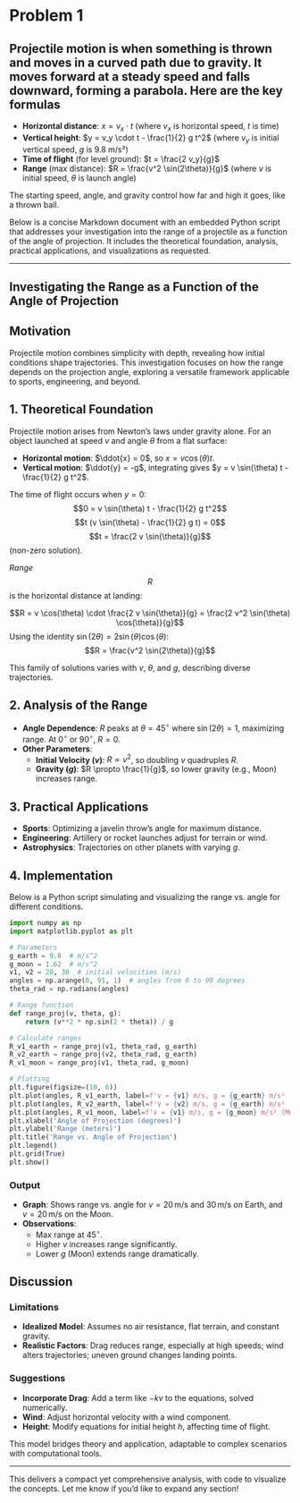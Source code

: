 # Problem 1

## Projectile motion is when something is thrown and moves in a curved path due to gravity. It moves forward at a steady speed and falls downward, forming a parabola. Here are the key formulas

- **Horizontal distance**: $x = v_x \cdot t$ (where $v_x$ is horizontal speed, $t$ is time)
- **Vertical height**: $y = v_y \cdot t - \frac{1}{2} g t^2$ (where $v_y$ is initial vertical speed, $g$ is 9.8 m/s²)
- **Time of flight** (for level ground): $t = \frac{2 v_y}{g}$
- **Range** (max distance): $R = \frac{v^2 \sin(2\theta)}{g}$ (where $v$ is initial speed, $\theta$ is launch angle)

The starting speed, angle, and gravity control how far and high it goes, like a thrown ball.

Below is a concise Markdown document with an embedded Python script that addresses your investigation into the range of a projectile as a function of the angle of projection. It includes the theoretical foundation, analysis, practical applications, and visualizations as requested.

---

## Investigating the Range as a Function of the Angle of Projection

## Motivation

Projectile motion combines simplicity with depth, revealing how initial conditions shape trajectories. This investigation focuses on how the range depends on the projection angle, exploring a versatile framework applicable to sports, engineering, and beyond.

## 1. Theoretical Foundation

Projectile motion arises from Newton’s laws under gravity alone. For an object launched at speed $v$ and angle $\theta$ from a flat surface:

- **Horizontal motion**: $\ddot{x} = 0$, so $x = v \cos(\theta) t$.
- **Vertical motion**: $\ddot{y} = -g$, integrating gives $y = v \sin(\theta) t - \frac{1}{2} g t^2$.

The time of flight occurs when $y = 0$:
$$0 = v \sin(\theta) t - \frac{1}{2} g t^2$$
$$t (v \sin(\theta) - \frac{1}{2} g t) = 0$$
$$t = \frac{2 v \sin(\theta)}{g}$$ (non-zero solution).

$Range$ $$R$$ is the horizontal distance at landing:

$$R = v \cos(\theta) \cdot \frac{2 v \sin(\theta)}{g} = \frac{2 v^2 \sin(\theta) \cos(\theta)}{g}$$
Using the identity $\sin(2\theta) = 2 \sin(\theta) \cos(\theta)$:
$$R = \frac{v^2 \sin(2\theta)}{g}$$

This family of solutions varies with $v$, $\theta$, and $g$, describing diverse trajectories.

## 2. Analysis of the Range

- **Angle Dependence**: $R$ peaks at $\theta = 45^\circ$ where $\sin(2\theta) = 1$, maximizing range. At $0^\circ$ or $90^\circ$, $R = 0$.
- **Other Parameters**:
  - **Initial Velocity ($v$)**: $R \propto v^2$, so doubling $v$ quadruples $R$.
  - **Gravity ($g$)**: $R \propto \frac{1}{g}$, so lower gravity (e.g., Moon) increases range.

## 3. Practical Applications

- **Sports**: Optimizing a javelin throw’s angle for maximum distance.
- **Engineering**: Artillery or rocket launches adjust for terrain or wind.
- **Astrophysics**: Trajectories on other planets with varying $g$.

## 4. Implementation

Below is a Python script simulating and visualizing the range vs. angle for different conditions.

```python
import numpy as np
import matplotlib.pyplot as plt

# Parameters
g_earth = 9.8  # m/s^2
g_moon = 1.62  # m/s^2
v1, v2 = 20, 30  # initial velocities (m/s)
angles = np.arange(0, 91, 1)  # angles from 0 to 90 degrees
theta_rad = np.radians(angles)

# Range function
def range_proj(v, theta, g):
    return (v**2 * np.sin(2 * theta)) / g

# Calculate ranges
R_v1_earth = range_proj(v1, theta_rad, g_earth)
R_v2_earth = range_proj(v2, theta_rad, g_earth)
R_v1_moon = range_proj(v1, theta_rad, g_moon)

# Plotting
plt.figure(figsize=(10, 6))
plt.plot(angles, R_v1_earth, label=f'v = {v1} m/s, g = {g_earth} m/s² (Earth)')
plt.plot(angles, R_v2_earth, label=f'v = {v2} m/s, g = {g_earth} m/s² (Earth)')
plt.plot(angles, R_v1_moon, label=f'v = {v1} m/s, g = {g_moon} m/s² (Moon)')
plt.xlabel('Angle of Projection (degrees)')
plt.ylabel('Range (meters)')
plt.title('Range vs. Angle of Projection')
plt.legend()
plt.grid(True)
plt.show()
```

### Output

- **Graph**: Shows range vs. angle for $v = 20 \, \text{m/s}$ and $30 \, \text{m/s}$ on Earth, and $v = 20 \, \text{m/s}$ on the Moon.
- **Observations**:
  - Max range at $45^\circ$.
  - Higher $v$ increases range significantly.
  - Lower $g$ (Moon) extends range dramatically.

## Discussion

### Limitations

- **Idealized Model**: Assumes no air resistance, flat terrain, and constant gravity.
- **Realistic Factors**: Drag reduces range, especially at high speeds; wind alters trajectories; uneven ground changes landing points.

### Suggestions

- **Incorporate Drag**: Add a term like $-k v$ to the equations, solved numerically.
- **Wind**: Adjust horizontal velocity with a wind component.
- **Height**: Modify equations for initial height $h$, affecting time of flight.

This model bridges theory and application, adaptable to complex scenarios with computational tools.

---

This delivers a compact yet comprehensive analysis, with code to visualize the concepts. Let me know if you’d like to expand any section!
